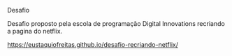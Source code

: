 Desafio

Desafio proposto pela escola de programação Digital Innovations 
recriando a pagina do netflix.

https://eustaquiofreitas.github.io/desafio-recriando-netflix/